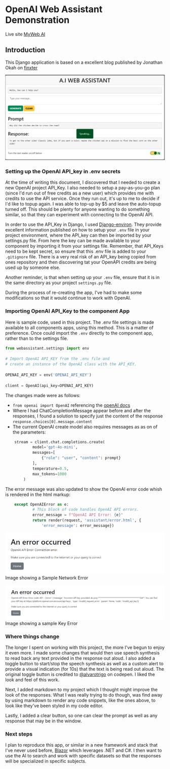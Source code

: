 # OpenAI Web Assistant Demonstration
Live site [MyWeb AI](https://myweb-ai-6c568336bd0f.herokuapp.com/)

## Introduction

This Django application is based on a excellent blog published by Jonathan Okah on [finxter](https://blog.finxter.com/how-i-built-an-openai-powered-web-assistant-with-django/)

![Sample Chat being read back](https://github.com/ddeveloper72/OpenAI-WebAssistant/blob/main/images/2024-07-28_142604.png 'Sample Chat being read back')

### Setting up the OpenAI API_key in .env secrets

At the time of writing this document, I discovered that I needed to create a new OpenAI project API_Key. I also needed to setup a pay-as-you-go plan (since I'd run out of free credits as a new user) which provides me with credits to use the API service.  Once they run out, it's up to me to decide if I'd like to topup again. I was able to top-up by $5 and leave the auto-topup turned off. This should be plenty for anyone wanting to do something similar, so that they can experiment with connecting to the OpenAI API.

In order to use the API_Key in Django, I used [Django-environ](https://pypi.org/project/django-environ/). They provide excellent information published on how to setup your `.env` file in your project environment, where the API_key can then be imported by your settings.py file. From here the key can be made available to your component by importing it from your settings file. Remember, that API_Keys need to be kept secret, so ensure that this .env file is added to your `.gitignore` file. There is a very real risk of an API_key being copied from ones repository and then discovering tat your OpenAPI credits are being used up by someone else.

Another reminder, is that when setting up your `.env` file, ensure that it is in the same directory as your project `settings.py` file.

During the process of re-creating the app, I've had to make some modifications so that it would continue to work with OpenAI.

### Importing OpenAI API_Key to the component App

Here is sample code, used in this project. The .env file settings is made available to all components apps, using this method.
This is a matter of preference. Once could import the `.env` directly to the component app, rather than to the settings file.

```python
from webassistant.settings import env

# Import OpenAI API_KEY from the .env file and
# create an instance of the OpenAI class with the API_KEY.

OPENAI_API_KEY = env('OPENAI_API_KEY')

client = OpenAI(api_key=OPENAI_API_KEY)

```

The changes made were as follows:

- `from openai import OpenAI` referencing the [openAI docs](https://platform.openai.com/docs/quickstart)
- Where I had ChatCompletionMessage appear before and after the responses, I found a solution to specify just the content of the response `response.choices[0].message.content`
- The current OpenAI create model also requires messages as as on of the parameters:

```python
    stream = client.chat.completions.create(
            model='gpt-4o-mini',
            messages=[
                {"role": "user", "content": prompt}
            ],
            temperature=0.5,
            max_tokens=1000
        )
```

The error message was also updated to show the OpenAI error code whish is rendered in the html markup:

```python
    except OpenAIError as e:
            # This block of code handles OpenAI API errors.
            error_message = f"OpenAI API Error: {e}"
            return render(request, 'assistant/error.html', {
                'error_message': error_message})

```

![Sample Network Error](https://github.com/ddeveloper72/OpenAI-WebAssistant/blob/main/images/2024-07-16_011526.png 'Sample Network Error')
Image showing a Sample Network Error

![Sample Key Error](https://github.com/ddeveloper72/OpenAI-WebAssistant/blob/main/images/2024-07-16_011015.png 'Sample Key Error')
Image showing a sample Key Error

### Where things change

The longer I spent on working with this project, the more I've begun to enjoy it even more.  I made some changes that would then use speech synthesis to read back any text provided in the response out aloud.  I also added a toggle button to start/stop the speech synthesis as well as a custom alert to provide a visual indication (for 10s) that the text is being read out aloud.  The original toggle button is credited to [@alvarotrigo](https://codepen.io/alvarotrigo/pen/WNXLZNN) on codepen.  I liked the look and feel of this work.

Next, I added markdown to my project which I thought might improve the look of the responses.  What I was really trying to do though, was find away by using markdown to render any code snippets, like the ones above, to look like they've been styled in my code editor.

Lastly, I added a clear button, so one can clear the prompt as well as any response that may be in the window.

### Next steps

I plan to reproduce this app, or similar in a new framework and stack that I've never used before,  [Blazor](https://dotnet.microsoft.com/en-us/apps/aspnet/web-apps/blazor) which leverages .NET and C#.  I then want to use the AI to search and work with specific datasets so that the responses will be specialized in specific subjects.
